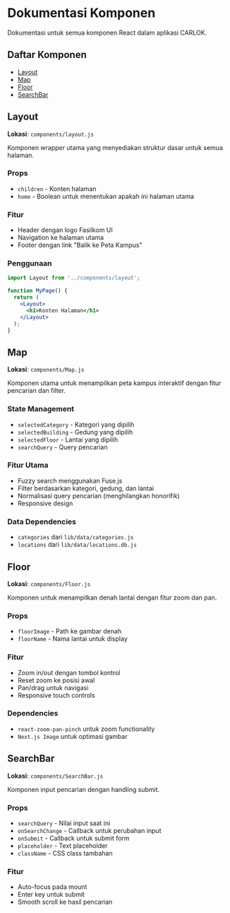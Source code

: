 # Dokumentasi Komponen

Dokumentasi untuk semua komponen React dalam aplikasi CARLOK.

## Daftar Komponen

- [Layout](#layout)
- [Map](#map)  
- [Floor](#floor)
- [SearchBar](#searchbar)

## Layout

**Lokasi**: `components/layout.js`

Komponen wrapper utama yang menyediakan struktur dasar untuk semua halaman.

### Props
- `children` - Konten halaman
- `home` - Boolean untuk menentukan apakah ini halaman utama

### Fitur
- Header dengan logo Fasilkom UI
- Navigation ke halaman utama
- Footer dengan link "Balik ke Peta Kampus"

### Penggunaan
```jsx
import Layout from '../components/layout';

function MyPage() {
  return (
    <Layout>
      <h1>Konten Halaman</h1>
    </Layout>
  );
}
```

## Map

**Lokasi**: `components/Map.js`

Komponen utama untuk menampilkan peta kampus interaktif dengan fitur pencarian dan filter.

### State Management
- `selectedCategory` - Kategori yang dipilih
- `selectedBuilding` - Gedung yang dipilih  
- `selectedFloor` - Lantai yang dipilih
- `searchQuery` - Query pencarian

### Fitur Utama
- Fuzzy search menggunakan Fuse.js
- Filter berdasarkan kategori, gedung, dan lantai
- Normalisasi query pencarian (menghilangkan honorifik)
- Responsive design

### Data Dependencies
- `categories` dari `lib/data/categories.js`
- `locations` dari `lib/data/locations.db.js`

## Floor

**Lokasi**: `components/Floor.js`

Komponen untuk menampilkan denah lantai dengan fitur zoom dan pan.

### Props
- `floorImage` - Path ke gambar denah
- `floorName` - Nama lantai untuk display

### Fitur
- Zoom in/out dengan tombol kontrol
- Reset zoom ke posisi awal
- Pan/drag untuk navigasi
- Responsive touch controls

### Dependencies
- `react-zoom-pan-pinch` untuk zoom functionality
- `Next.js Image` untuk optimasi gambar

## SearchBar

**Lokasi**: `components/SearchBar.js`

Komponen input pencarian dengan handling submit.

### Props
- `searchQuery` - Nilai input saat ini
- `onSearchChange` - Callback untuk perubahan input
- `onSubmit` - Callback untuk submit form
- `placeholder` - Text placeholder
- `className` - CSS class tambahan

### Fitur
- Auto-focus pada mount
- Enter key untuk submit
- Smooth scroll ke hasil pencarian
